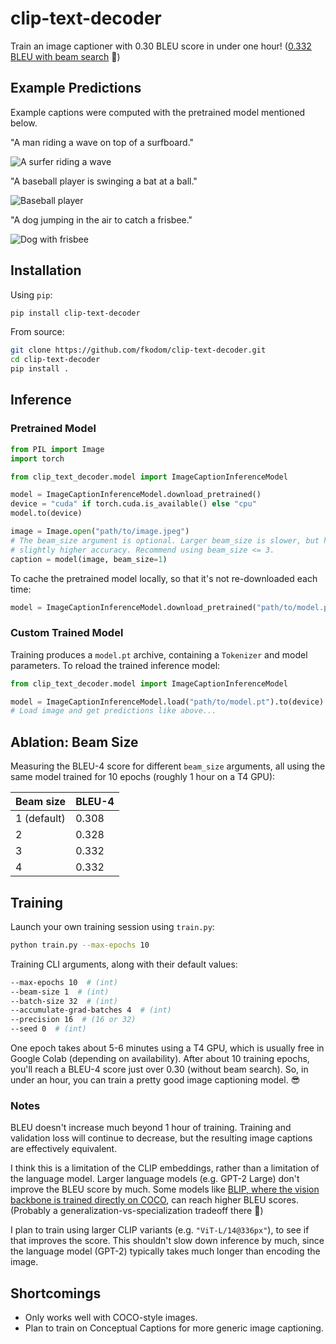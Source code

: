 # clip-text-decoder

Train an image captioner with 0.30 BLEU score in under one hour! ([0.332 BLEU with beam search](#ablation-beam-size) 🙂)


## Example Predictions

Example captions were computed with the pretrained model mentioned below.

"A man riding a wave on top of a surfboard."

![A surfer riding a wave](http://farm6.staticflickr.com/5028/5654757697_bcdd8088da_z.jpg)

"A baseball player is swinging a bat at a ball."

![Baseball player](http://farm4.staticflickr.com/3202/2697603492_fbb44f6d2d_z.jpg)

"A dog jumping in the air to catch a frisbee."

![Dog with frisbee](http://farm3.staticflickr.com/2544/3715539092_f070a36b22_z.jpg)


## Installation

Using `pip`:
```bash
pip install clip-text-decoder
```

From source:
```bash
git clone https://github.com/fkodom/clip-text-decoder.git
cd clip-text-decoder
pip install .
```

## Inference

### Pretrained Model
```python
from PIL import Image
import torch

from clip_text_decoder.model import ImageCaptionInferenceModel

model = ImageCaptionInferenceModel.download_pretrained()
device = "cuda" if torch.cuda.is_available() else "cpu"
model.to(device)

image = Image.open("path/to/image.jpeg")
# The beam_size argument is optional. Larger beam_size is slower, but has
# slightly higher accuracy. Recommend using beam_size <= 3.
caption = model(image, beam_size=1)
```

To cache the pretrained model locally, so that it's not re-downloaded each time:
```python
model = ImageCaptionInferenceModel.download_pretrained("path/to/model.pt")
```

### Custom Trained Model

Training produces a `model.pt` archive, containing a `Tokenizer` and model parameters.  To reload the trained inference model:
```python
from clip_text_decoder.model import ImageCaptionInferenceModel

model = ImageCaptionInferenceModel.load("path/to/model.pt").to(device)
# Load image and get predictions like above...
```

## Ablation: Beam Size

Measuring the BLEU-4 score for different `beam_size` arguments, all using the same model trained for 10 epochs (roughly 1 hour on a T4 GPU):

Beam size   | BLEU-4
------------|-------
1 (default) | 0.308
2           | 0.328
3           | 0.332
4           | 0.332

## Training

Launch your own training session using `train.py`:
```bash
python train.py --max-epochs 10
```

Training CLI arguments, along with their default values:
```bash
--max-epochs 10  # (int)
--beam-size 1  # (int)
--batch-size 32  # (int)
--accumulate-grad-batches 4  # (int)
--precision 16  # (16 or 32)
--seed 0  # (int)
```

One epoch takes about 5-6 minutes using a T4 GPU, which is usually free in Google Colab (depending on availability).  After about 10 training epochs, you'll reach a BLEU-4 score just over 0.30 (without beam search).  So, in under an hour, you can train a pretty good image captioning model. 😎

### Notes

BLEU doesn't increase much beyond 1 hour of training. Training and validation loss will continue to decrease, but the resulting image captions are effectively equivalent. 

I think this is a limitation of the CLIP embeddings, rather than a limitation of the language model. Larger language models (e.g. GPT-2 Large) don't improve the BLEU score by much. Some models like [BLIP, where the vision backbone is trained directly on COCO](https://github.com/salesforce/BLIP), can reach higher BLEU scores. (Probably a generalization-vs-specialization tradeoff there 🤷)

I plan to train using larger CLIP variants (e.g. `"ViT-L/14@336px"`), to see if that improves the score.  This shouldn't slow down inference by much, since the language model (GPT-2) typically takes much longer than encoding the image.


## Shortcomings

* Only works well with COCO-style images.
* Plan to train on Conceptual Captions for more generic image captioning.
